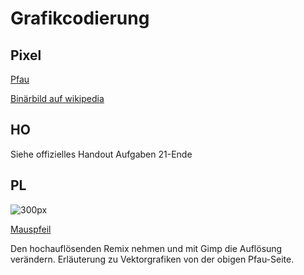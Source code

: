 # Grafikcodierung

## Pixel

[Pfau](http://www.inf-schule.de/information/darstellunginformation/binaerdarstellungbilder/einstieg_pixel)

[Binärbild auf wikipedia](https://upload.wikimedia.org/wikipedia/commons/5/57/1_bit.png)

## HO
Siehe offizielles Handout Aufgaben 21-Ende

## PL

![300px](https://openclipart.org/image/2400px/svg_to_png/222074/White-Pixel-Mouse-Cursor-Arow-Fixed.png)
 <!-- 12*19 px^2 -->

[Mauspfeil](https://openclipart.org/detail/222074/white-pixel-mouse-cursor-arow-fixed)

Den hochauflösenden Remix nehmen und mit Gimp die Auflösung verändern.
Erläuterung zu Vektorgrafiken von der obigen Pfau-Seite.
